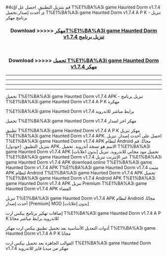 #4cjjl قم بتنزيل التطبيق. احصل عل T%E1%BA%A3i game Haunted Dorm v1.7.4 ى أحدث إصدار.تحميل T%E1%BA%A3i game Haunted Dorm v1.7.4 A P K - تنزيل برنامج مهكر



<div align="center">
<h3>Download >>>>> <a href="https://ar-sites.web.app/?ar= T%E1%BA%A3i game Haunted Dorm v1.7.4">مهكرT%E1%BA%A3i game Haunted Dorm v1.7.4 تنزيل برنامج</a></h3><br>

<h3>Download >>>>> <a href="https://ar-sites.web.app/?ar= T%E1%BA%A3i game Haunted Dorm v1.7.4">تحميل T%E1%BA%A3i game Haunted Dorm v1.7.4 مهكر</a></h3>
</div>


----------------------------------------------------------

----------------------------------------------------------

----------------------------------------------------------

----------------------------------------------------------


تحميل T%E1%BA%A3i game Haunted Dorm v1.7.4 APK - تنزيل برنامج T%E1%BA%A3i game Haunted Dorm v1.7.4 A P K مهكرة

T%E1%BA%A3i game Haunted Dorm v1.7.4 برابط مباشر للاندرويد

تحميل T%E1%BA%A3i game Haunted Dorm v1.7.4 مهكر اخر اصدار

تطبيق T%E1%BA%A3i game Haunted Dorm v1.7.4 A P K مهكر
تنزيل T%E1%BA%A3i game Haunted Dorm v1.7.4 APK. احصل على أحدث إصدار.
تنزيل T%E1%BA%A3i game Haunted Dorm v1.7.4 APK لنظام Android مجانًا.
قم بتنزيل التطبيق. {جودول} APK. الاسم هو نسخة أندرويد.
تحميل T%E1%BA%A3i game Haunted Dorm v1.7.4 APK [بدون اعلانات]
تحميل مود مجاني للاندرويد.
تنزيل T%E1%BA%A3i game Haunted Dorm v1.7.4 عبر الإنترنت
تنزيل T%E1%BA%A3i game Haunted Dorm v1.7.4 APK
download.online T%E1%BA%A3i game Haunted Dorm v1.7.4 APK
T%E1%BA%A3i game Haunted Dorm v1.7.4 مثبت APK لنظام Android
T%E1%BA%A3i game Haunted Dorm v1.7.4 APK
تحميل T%E1%BA%A3i game Haunted Dorm v1.7.4 Android APK
T%E1%BA%A3i game Haunted Dorm v1.7.4 APK تنزيل Premium
T%E1%BA%A3i game Haunted Dorm v1.7.4 APK الفضاء

تنزيل T%E1%BA%A3i game Haunted Dorm v1.7.4 APK لنظام Android مجانًا. أحدث إصدار [Premium] MOD [بدون إعلانات]

إضافات تهكير برنامج بيكس ارت T%E1%BA%A3i game Haunted Dorm v1.7.4 A P K للاندرويد برابط مباشر مجانا

أدوات التعديل الأساسية بعد تحميل تطبيق بيكس ارت مهكر T%E1%BA%A3i game Haunted Dorm v1.7.4 A P K مجانا

القوالب الجاهزة بعد تحميل بيكس ارت T%E1%BA%A3i game Haunted Dorm v1.7.4 مهكر من ميديا فاير للاندرويد



